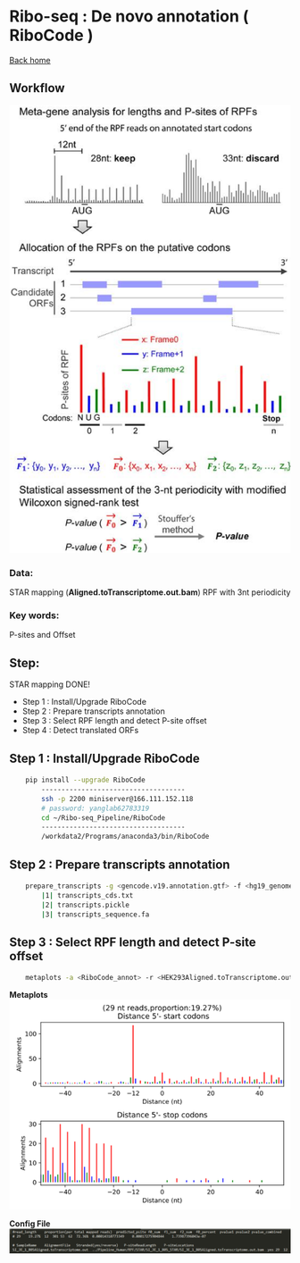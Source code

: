 # Ribo-seq : De novo annotation ( RiboCode )
[Back home](../README.md)

## Workflow
![de novo](../image/a3.denovo.png)

### Data:
STAR mapping (**Aligned.toTranscriptome.out.bam**)
RPF with 3nt periodicity

### Key words:
P-sites and Offset

## Step:
STAR mapping DONE!

* Step 1 :  Install/Upgrade RiboCode
* Step 2 :  Prepare transcripts annotation
* Step 3 :  Select RPF length and detect P-site offset
* Step 4 :  Detect translated ORFs


## Step 1 :  Install/Upgrade RiboCode
```sh
	pip install --upgrade RiboCode
		------------------------------------
		ssh -p 2200 miniserver@166.111.152.118
		# password: yanglab62783319
		cd ~/Ribo-seq_Pipeline/RiboCode
		------------------------------------
		/workdata2/Programs/anaconda3/bin/RiboCode
```
## Step 2 :  Prepare transcripts annotation
```sh
	prepare_transcripts -g <gencode.v19.annotation.gtf> -f <hg19_genome.fa> -o <RiboCode_annot>
		|1| transcripts_cds.txt
		|2| transcripts.pickle
		|3| transcripts_sequence.fa
```

##  Step 3 :  Select RPF length and detect P-site offset
```sh
	metaplots -a <RiboCode_annot> -r <HEK293Aligned.toTranscriptome.out.bam>
```

**Metaplots**
![Metaplot](../image/a4.metaplot.png)

**Config File**
![Config](../image/a5.config.png)





